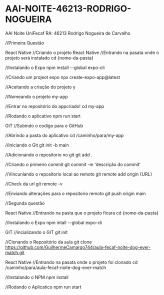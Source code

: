 # AAI-NOITE-46213-RODRIGO-NOGUEIRA
AAI Noite UniFecaf RA: 46213 Rodrigo Nogueira de Carvalho

//Primeira Questão

React Native
//Criando o projeto React Native
//Entrando na pasata onde o projeto será instalado
cd {nome-da-pasta}

//Instalando o Expo
npm install --global expo-cli

//Criando um projeot expo
npx create-expo-app@latest

//Aceitando a criação do projeto
y

//Nomeando o projeto
my-app

//Entrar no repositório do appcriado!
cd my-app

//Rodando o aplicativo
npm run start


GIT
//Subindo o codigo para o GitHub

//Abrindo a pasta do aplicativo
cd /caminho/para/my-app

//Iniciando o Git
git init -b main

//Adicionando o repositorio no git
git add .

//Criando o primeiro commit
git commit -m 'descrição do commit'

//Vincunlando o repositorio local ao remoto
git remote add origin {URL}

//Check da url
git remote -v

//Enviando alterações para o repositorio remoto
git push origin main


//Segunda questão

React Native
//Entrando na pasta que o projeto ficara
cd {nome-da-pasta}

//Instalando o Expo
npm intall --global expo-cli

GIT
//incializando o GIT
git init

//Clonando o Repositório da aula
git clone https://github.com/GuilhermeCamargo744/aula-fecaf-noite-dog-ever-match.git

React Native
//Entrando na pasata onde o projeto foi clonado
cd /caminho/para/aula-fecaf-noite-dog-ever-match

//Instalando o NPM
npm install

//Rodando o Aplicatico
npm run start
